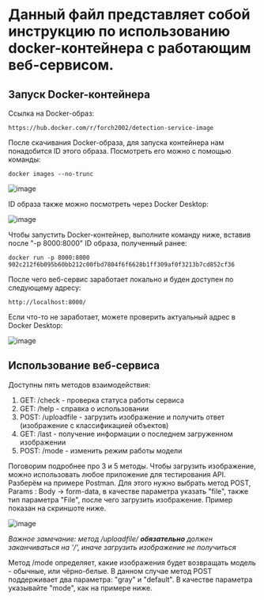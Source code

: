 # Данный файл представляет собой инструкцию по использованию docker-контейнера с работающим веб-сервисом.

## Запуск Docker-контейнера

Ссылка на Docker-образ:
```
https://hub.docker.com/r/forch2002/detection-service-image
```

После скачивания Docker-образа, для запуска контейнера нам понадобится ID этого образа. Посмотреть его можно с помощью команды:
```
docker images --no-trunc
```

![image](https://github.com/vladparh/Image-classification-2023/assets/136927535/2d6c3cb6-d72e-4e28-abf2-4ee2cfaa4083)


ID образа также можно посмотреть через Docker Desktop:

![image](https://github.com/vladparh/Image-classification-2023/assets/136927535/546ca1bb-7b85-4291-9c32-af1eb350563f)

Чтобы запустить Docker-контейнер, выполните команду ниже, вставив после "-p 8000:8000" ID образа, полученный ранее:

```
docker run -p 8000:8000 902c212f6b095b60bb212c00fbd7804f6f6628b1ff309af0f3213b7cd852cf36
```

После чего веб-сервис заработает локально и буден доступен по следующему адресу: 
```
http://localhost:8000/
```

Если что-то не заработает, можете проверить актуальный адрес в Docker Desktop:

![image](https://github.com/vladparh/Image-classification-2023/assets/136927535/175ffd17-9aff-44d6-955d-6c662a6371ef)

## Использование веб-сервиса

Доступны пять методов взаимодействия:

1) GET:  /check - проверка статуса работы сервиса
2) GET:  /help - справка о использовании
3) POST: /uploadfile - загрузить изображение и получить ответ (изображение с классификацией объектов)
4) GET: /last - получение информации о последнем загруженном изображении
5) POST: /mode - изменить режим работы модели

Поговорим подробнее про 3 и 5 методы. Чтобы загрузить изображение, можно использовать любое приложение для тестирования API. Разберём на примере Postman. Для этого нужно выбрать метод POST, Params : Body -> form-data, в качестве параметра указать "file", также тип параметра "File", после чего загрузить изображение. Пример показан на скриншоте ниже.

![image](https://github.com/vladparh/Image-classification-2023/assets/136927535/99aaf29d-330b-4a2c-a88c-3b419059e997)

_Важное замечание: метод /uploadfile/ **обязательно** должен заканчиваться на '/', иначе загрузить изображение не получиться_

Метод /mode определяет, какие изображения будет возвращать модель - обычные, или чёрно-белые. В данном случае метод POST поддерживает два параметра: "gray" и "default". В качестве параметра указывайте "mode", как на примере ниже.
